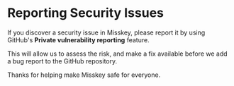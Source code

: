 # Reporting Security Issues

If you discover a security issue in Misskey, please report it by using GitHub's **Private vulnerability reporting** feature.

This will allow us to assess the risk, and make a fix available before we add a
bug report to the GitHub repository.

Thanks for helping make Misskey safe for everyone.
